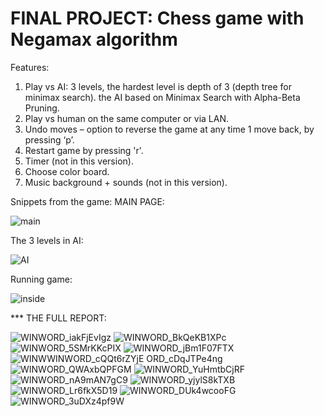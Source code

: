 # FINAL PROJECT: Chess game with Negamax algorithm

Features:
  1. Play vs AI: 3 levels, the hardest level is depth of 3 (depth tree for minimax search). the AI based on Minimax Search with Alpha-Beta Pruning.
  2. Play vs human on the same computer or via LAN.
  3. Undo moves – option to reverse the game at any time 1 move back, by pressing ‘p’.
  4. Restart game by pressing 'r'.
  5. Timer (not in this version).
  6. Choose color board.
  7. Music background + sounds (not in this version).
  
  Snippets from the game:
MAIN PAGE:

![main](https://user-images.githubusercontent.com/95120906/143781378-4c7e50ff-e099-46ab-bc7e-62093d768527.png)

The 3 levels in AI:

![AI](https://user-images.githubusercontent.com/95120906/143781019-a445340f-37d4-4feb-8c85-6500acb25852.png)

Running game:

![inside](https://user-images.githubusercontent.com/95120906/143781172-de82a3fc-63b3-4329-acc6-178a2ce57c06.png)
  
*** THE FULL REPORT:

![WINWORD_iakFjEvIgz](https://user-images.githubusercontent.com/95120906/232309028-1cab9155-f8a2-4290-8fa0-ea96136f9679.png)
![WINWORD_BkQeKB1XPc](https://user-images.githubusercontent.com/95120906/232309036-21dfc103-d4bc-411e-9a85-3a2c1d429596.png)
![WINWORD_5SMrKKcPIX](https://user-images.githubusercontent.com/95120906/232309042-25426569-d265-4a06-9eb2-31883f20fac9.png)
![WINWORD_jBm1F07FTX](https://user-images.githubusercontent.com/95120906/232309088-28cac2ba-4429-49ca-8cca-638ecef961d2.png)
![WINW![WINWORD_cQQt6rZYjE](https://user-images.githubusercontent.com/95120906/232309107-366951b8-ec05-48a7-a72b-7f9be0f7df55.png)
ORD_cDqJTPe4ng](https://user-images.githubusercontent.com/95120906/232309101-320da114-27ba-494a-854b-bed65d0f10f2.png)
![WINWORD_QWAxbQPFGM](https://user-images.githubusercontent.com/95120906/232309634-f3b832c2-b1ee-4177-a421-b7dcb8a8c90b.png)
![WINWORD_YuHmtbCjRF](https://user-images.githubusercontent.com/95120906/232309135-b10ca025-89ac-46e5-b0f7-8f3e5e653275.png)
![WINWORD_nA9mAN7gC9](https://user-images.githubusercontent.com/95120906/232309164-f65f45b5-2ba8-49ef-832b-f81e57da4fca.png)
![WINWORD_yjylS8kTXB](https://user-images.githubusercontent.com/95120906/232309194-142dcc5e-5fae-4223-a991-c68d3fcd3aea.png)
![WINWORD_Lr6fkX5D19](https://user-images.githubusercontent.com/95120906/232309227-2041d73e-3ff2-4a3e-a492-ed196bcb44cd.png)
![WINWORD_DUk4wcooFG](https://user-images.githubusercontent.com/95120906/232309238-7a21d63f-0d87-4d1d-a930-727872d3bcfe.png)
![WINWORD_3uDXz4pf9W](https://user-images.githubusercontent.com/95120906/232309248-c1a1108c-f97a-4660-85e8-e005c401c4e9.png)


